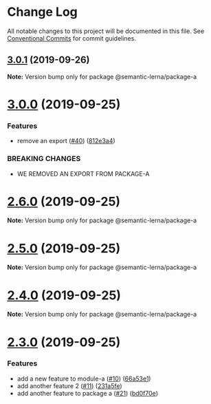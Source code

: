 # Change Log

All notable changes to this project will be documented in this file.
See [Conventional Commits](https://conventionalcommits.org) for commit guidelines.

## [3.0.1](https://github.com/farism/semantic-lerna/compare/v3.0.0...v3.0.1) (2019-09-26)

**Note:** Version bump only for package @semantic-lerna/package-a





# [3.0.0](https://github.com/farism/semantic-lerna/compare/v2.6.0...v3.0.0) (2019-09-25)


### Features

* remove an export ([#40](https://github.com/farism/semantic-lerna/issues/40)) ([812e3a4](https://github.com/farism/semantic-lerna/commit/812e3a4))


### BREAKING CHANGES

* WE REMOVED AN EXPORT FROM PACKAGE-A





# [2.6.0](https://github.com/farism/semantic-lerna/compare/v2.5.0...v2.6.0) (2019-09-25)

**Note:** Version bump only for package @semantic-lerna/package-a





# [2.5.0](https://github.com/farism/semantic-lerna/compare/v2.4.0...v2.5.0) (2019-09-25)

**Note:** Version bump only for package @semantic-lerna/package-a





# [2.4.0](https://github.com/farism/semantic-lerna/compare/v2.3.0...v2.4.0) (2019-09-25)

**Note:** Version bump only for package @semantic-lerna/package-a





# [2.3.0](https://github.com/farism/semantic-lerna/compare/v2.2.0...v2.3.0) (2019-09-25)


### Features

* add a new feature to module-a ([#10](https://github.com/farism/semantic-lerna/issues/10)) ([66a53e1](https://github.com/farism/semantic-lerna/commit/66a53e1))
* add another feature 2 ([#11](https://github.com/farism/semantic-lerna/issues/11)) ([231a5fe](https://github.com/farism/semantic-lerna/commit/231a5fe))
* add another feature to package a ([#21](https://github.com/farism/semantic-lerna/issues/21)) ([bd0f70e](https://github.com/farism/semantic-lerna/commit/bd0f70e))
